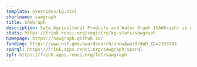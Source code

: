```yaml
---
template: overrides/kg.html
shortname: sawgraph
title: SAWGraph
description: Safe Agricultural Products and Water Graph (SAWGraph) is an open knowledge network to monitor and trace PFAS and other contaminants in the nation's food and water systems.
stats: https://frink.renci.org/registry/kg-stats/sawgraph
homepage: https://sawgraph.github.io/
funding: https://www.nsf.gov/awardsearch/showAward?AWD_ID=2333782
sparql: https://frink.apps.renci.org/sawgraph/sparql
tpf: https://frink.apps.renci.org/ldf/sawgraph
---
```



